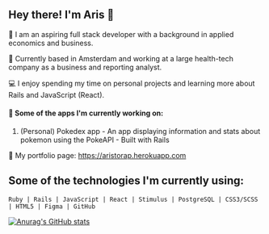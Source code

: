 ## Hey there! I'm Aris 👋
:raising_hand: I am an aspiring full stack developer with a background in applied economics and business.

:round_pushpin: Currently based in Amsterdam and working at a large health-tech company as a business and reporting analyst. 

:computer: I enjoy spending my time on personal projects and learning more about Rails and JavaScript (React).

#### :pushpin: Some of the apps I'm currently working on:
1. (Personal) Pokedex app - An app displaying information and stats about pokemon using the PokeAPI - Built with Rails

:bookmark: My portfolio page: https://aristorap.herokuapp.com

## Some of the technologies I'm currently using:
    Ruby | Rails | JavaScript | React | Stimulus | PostgreSQL | CSS3/SCSS | HTML5 | Figma | GitHub

[![Anurag's GitHub stats](https://github-readme-stats.vercel.app/api?username=aristorap)](https://github.com/anuraghazra/github-readme-stats)
<!--
**AristoRap/aristorap** is a ✨ _special_ ✨ repository because its `README.md` (this file) appears on your GitHub profile.


Here are some ideas to get you started:

- 🔭 I’m currently working on ...
- 🌱 I’m currently learning ...
- 👯 I’m looking to collaborate on ...
- 🤔 I’m looking for help with ...
- 💬 Ask me about ...
- 📫 How to reach me: ...
- 😄 Pronouns: ...
- ⚡ Fun fact: ...
-->
